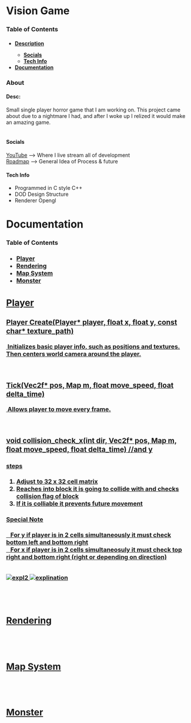 <h1 algin="left">Vision Game</h1>
<h3>Table of Contents</h3>
<h4 algin="left"><h4>
<p>
  <ul>
    <li><a href="#desc">Description</a></li>
      <ul>
        <li><a href="#socials">Socials</a></li>
        <li><a href="#tech_info">Tech Info</a></li>
      </ul>
    <li><a href="#docs">Documentation</a></li>
  </ul>
</p>

  
<h3 algin="left">About</h3>
<p>
  <h4 algin="left" id="desc">Desc:</h4>
  Small single player horror game that I am working on. This project came about due to a nightmare I had, 
  and after I woke up I relized it would make an amazing game.<br><br>

  <h4 id="socials">Socials</h4>
   <a target="_blank" href="https://www.youtube.com/@Mini_CS">YouTube</a> --> Where I live stream all of development<br>
   <a target="_blank" href="https://trello.com/b/8FdX8EIt/horror-game">Roadmap</a> --> General Idea of Process & future
  
  <h4 algin="left" id="tech_info">Tech Info</h4>
  <ul>
    <li>Programmed in C style C++</li>
    <li>DOD Design Structure</li>
    <li>Renderer Opengl</li>
  </ul>
</p>


<!-- 
What is the point of docs? 
For me to read back on and maybe others when they are looking through the code base

What to document?
-Player
-Monster
-Map system
-->
<h1 id="docs">Documentation</h1>
<h3 algin="left">Table of Contents<h3>
<p>
  <ul> <!-- Least to most complex Systems !-->
    <li><a href="#player">Player</li> 
    <li><a href="#rendering">Rendering</li>
    <li><a href="#map_system">Map System</li>
    <li><a href="#monster">Monster</li>
  </ul>
</p>

<h2 id="player">Player</h2>

<h3>Player Create(Player* player,  float x, float y,  const char* texture_path)</h3>
&nbsp;Initializes basic player info, such as positions and textures. Then centers world camera around the player.

<br><h3>Tick(Vec2f* pos, Map m, float move_speed, float delta_time)</h3>
&nbsp;Allows player to move every frame.

<br><h3>void collision_check_x(int dir, Vec2f* pos, Map m, float move_speed, float delta_time) //and y</h3>
<h4>steps</h4>
<ol>
  <li>Adjust to 32 x 32 cell matrix</li>
  <li>Reaches into block it is going to collide with and checks collision flag of block</li>
  <li>If it is colliable it prevents future movement</li>
</ol>

<h4>Special Note</h4>&nbsp;&nbsp;
For y if player is in 2 cells simultaneously it must check bottom left and bottom right<br>&nbsp;&nbsp;
For x if player is in 2 cells simultaneosuly it must check top right and bottom right (right or 
depending on direction)<br><br>

![expl2](https://github.com/MiniJ147/Vision-Game/assets/47308554/624990f8-dd82-4e84-95af-793839429a5a)
![explination](https://github.com/MiniJ147/Vision-Game/assets/47308554/ac13c2ad-811a-437e-a66f-127ded26df29)


<br><br><h2 id="rendering">Rendering</h2>
<br><br><h2 id="map_system">Map System</h2>
<br><br><h2 id="monster">Monster</h2>
